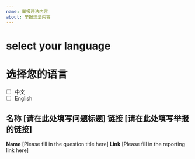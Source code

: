 ```yaml
---
name: 举报违法内容
about: 举报违法内容
---
```

# select your language
# 选择您的语言

- [ ]  中文
- [ ]  English

**名称** [请在此处填写问题标题]
**链接** [请在此处填写举报的链接]
------------------------------
**Name** [Please fill in the question title here]
**Link** [Please fill in the reporting link here]
